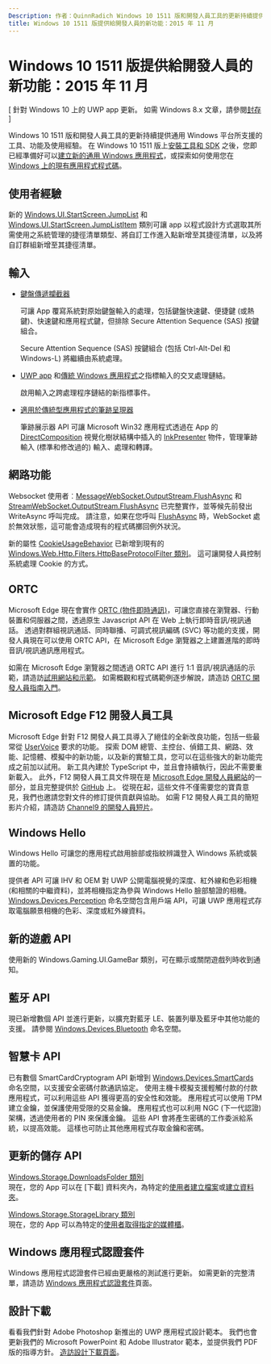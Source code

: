 ```yaml
---
Description: 作者：QuinnRadich Windows 10 1511 版和開發人員工具的更新持續提供通用 Windows 平台所支援的工具、功能及使用經驗。
title: Windows 10 1511 版提供給開發人員的新功能：2015 年 11 月
---
```


# Windows 10 1511 版提供給開發人員的新功能：2015 年 11 月

\[ 針對 Windows 10 上的 UWP app 更新。 如需 Windows 8.x 文章，請參閱[封存](http://go.microsoft.com/fwlink/p/?linkid=619132) \]

Windows 10 1511 版和開發人員工具的更新持續提供通用 Windows 平台所支援的工具、功能及使用經驗。 在 Windows 10 1511 版上[安裝工具和 SDK](https://dev.windows.com/downloads) 之後，您即已經準備好可以[建立新的通用 Windows 應用程式](https://msdn.microsoft.com/library/windows/apps/bg124288)，或探索如何使用您在[Windows 上的現有應用程式程式碼](https://msdn.microsoft.com/library/windows/apps/mt238321)。

## 使用者經驗

新的 <a href="https://msdn.microsoft.com/library/windows/apps/windows.ui.startscreen.aspx">Windows.UI.StartScreen.JumpList</a> 和 <a href="https://msdn.microsoft.com/library/windows/apps/windows.ui.startscreen.aspx">Windows.UI.StartScreen.JumpListItem</a> 類別可讓 app 以程式設計方式選取其所需使用之系統管理的捷徑清單類型、將自訂工作進入點新增至其捷徑清單，以及將自訂群組新增至其捷徑清單。

## 輸入
                                        
* <a href="https://msdn.microsoft.com/library/windows/apps/windows.ui.input.keyboarddeliveryinterceptor.aspx">鍵盤傳遞攔截器</a>
                                        
    可讓 App 覆寫系統對原始鍵盤輸入的處理，包括鍵盤快速鍵、便捷鍵 (或熱鍵)、快速鍵和應用程式鍵，但排除 Secure Attention Sequence (SAS) 按鍵組合。

    Secure Attention Sequence (SAS) 按鍵組合 (包括 Ctrl-Alt-Del 和 Windows-L) 將繼續由系統處理。
                                        
* <a href="https://msdn.microsoft.com/library/windows/apps/windows.ui.core.corewindow.aspx">UWP app</a> 和<a href="https://msdn.microsoft.com/library/windows/desktop/hh454903(v=vs.85).aspx">傳統 Windows 應用程式</a>之指標輸入的交叉處理鏈結。
                                        
    啟用輸入之跨處理程序鏈結的新指標事件。    
                                        
* <a href="https://msdn.microsoft.com/library/windows/desktop/mt622165(v=vs.85).aspx">適用於傳統型應用程式的筆跡呈現器</a>
                                        
    筆跡展示器 API 可讓 Microsoft Win32 應用程式透過在 App 的 <a href="https://msdn.microsoft.com/library/windows/desktop/hh437371(v=vs.85).aspx">DirectComposition</a> 視覺化樹狀結構中插入的 <a href="https://msdn.microsoft.com/library/windows/desktop/windows.ui.input.inking.inkpresenter.aspx">InkPresenter</a> 物件，管理筆跡輸入 (標準和修改過的) 輸入、處理和轉譯。    
                                    
## 網路功能
                                                                        
Websocket 使用者︰<a href="https://msdn.microsoft.com/library/windows/apps/windows.storage.streams.datawriter.flushasync.aspx">MessageWebSocket.OutputStream.FlushAsync</a> 和 <a href="https://msdn.microsoft.com/library/windows/apps/windows.storage.streams.datawriter.flushasync.aspx">StreamWebSocket.OutputStream.FlushAsync</a> 已完整實作，並等候先前發出 WriteAsync 呼叫完成。 請注意，如果在您呼叫 <a href="https://msdn.microsoft.com/library/windows/apps/windows.storage.streams.datawriter.flushasync.aspx">FlushAsync</a> 時，WebSocket 處於無效狀態，這可能會造成現有的程式碼擲回例外狀況。    

新的屬性 <a href="https://msdn.microsoft.com/library/windows/apps/windows.web.http.filters.httpbaseprotocolfilter.aspx">CookieUsageBehavior</a> 已新增到現有的 <a href="https://msdn.microsoft.com/library/windows/apps/windows.web.http.filters.httpbaseprotocolfilter.aspx">Windows.Web.Http.Filters.HttpBaseProtocolFilter 類別</a>。 這可讓開發人員控制系統處理 Cookie 的方式。    
                                    
## ORTC
                                    
Microsoft Edge 現在會實作 <a href="https://msdn.microsoft.com/library/mt433097(v=vs.85).aspx">ORTC (物件即時通訊)</a>，可讓您直接在瀏覽器、行動裝置和伺服器之間，透過原生 Javascript API 在 Web 上執行即時音訊/視訊通話。 透過對群組視訊通話、同時聯播、可調式視訊編碼 (SVC) 等功能的支援，開發人員現在可以使用 ORTC API，在 Microsoft Edge 瀏覽器之上建置進階的即時音訊/視訊通訊應用程式。    

如需在 Microsoft Edge 瀏覽器之間透過 ORTC API 進行 1:1 音訊/視訊通話的示範，請造訪<a href="/microsoft-edge/testdrive/demos/ortcdemo/">試用網站和示範</a>。 如需概觀和程式碼範例逐步解說，請造訪 <a href="https://msdn.microsoft.com/library/mt588497(v=vs.85).aspx">ORTC 開發人員指南入門</a>。
                                        
## Microsoft Edge F12 開發人員工具
                                                                        
Microsoft Edge 針對 F12 開發人員工具導入了絕佳的全新改良功能，包括一些最常從 <a href="https://wpdev.uservoice.com/forums/257854-microsoft-edge-developer">UserVoice</a> 要求的功能。 探索 DOM 總管、主控台、偵錯工具、網路、效能、記憶體、模擬中的新功能，以及新的實驗工具，您可以在這些強大的新功能完成之前加以試用。 新工具內建於 TypeScript 中，並且會持續執行，因此不需要重新載入。 此外，F12 開發人員工具文件現在是 <a href="http://dev.modern.ie/">Microsoft Edge 開發人員網站</a>的一部分，並且完整提供於 <a href="https://github.com/MicrosoftEdge/MicrosoftEdge-Documentation">GitHub</a> 上。 從現在起，這些文件不僅需要您的寶貴意見，我們也邀請您對文件的修訂提供貢獻與協助。 如需 F12 開發人員工具的簡短影片介紹，請造訪 <a href="https://channel9.msdn.com/Blogs/One-Dev-Minute/Microsoft-Edge-F12-tools">Channel9 的開發人員短片</a>。    
                                    
## Windows Hello
                                    
Windows Hello 可讓您的應用程式啟用臉部或指紋辨識登入 Windows 系統或裝置的功能。

提供者 API 可讓 IHV 和 OEM 對 UWP 公開電腦視覺的深度、紅外線和色彩相機 (和相關的中繼資料)，並將相機指定為參與 Windows Hello 臉部驗證的相機。 <a href="http://go.microsoft.com/fwlink/?LinkId=691697">Windows.Devices.Perception</a> 命名空間包含用戶端 API，可讓 UWP 應用程式存取電腦願景相機的色彩、深度或紅外線資料。
                                    
## 新的遊戲 API

使用新的 Windows.Gaming.UI.GameBar 類別，可在顯示或關閉遊戲列時收到通知。    
                            
                                    
## 藍牙 API
                                    
現已新增數個 API 並進行更新，以擴充對藍牙 LE、裝置列舉及藍牙中其他功能的支援。 請參閱 <a href="https://msdn.microsoft.com/library/windows/apps/windows.devices.bluetooth.aspx">Windows.Devices.Bluetooth</a> 命名空間。    
                                   
## 智慧卡 API ## 

已有數個 SmartCardCryptogram API 新增到 <a href="https://msdn.microsoft.com/library/windows/apps/windows.devices.smartcards.aspx">Windows.Devices.SmartCards</a> 命名空間，以支援安全密碼付款通訊協定。 使用主機卡模擬支援輕觸付款的付款應用程式，可以利用這些 API 獲得更高的安全性和效能。 應用程式可以使用 TPM 建立金鑰，並保護使用受限的交易金鑰。 應用程式也可以利用 NGC (下一代認證) 架構，透過使用者的 PIN 來保護金鑰。 這些 API 會將產生密碼的工作委派給系統，以提高效能。 這樣也可防止其他應用程式存取金鑰和密碼。    
                                    
## 更新的儲存 API ## 
    
<a href="https://msdn.microsoft.com/library/windows/apps/windows.storage.downloadsfolder.aspx">Windows.Storage.DownloadsFolder 類別</a><br />
現在，您的 App 可以在 [下載] 資料夾內，為特定的<a href="https://msdn.microsoft.com/library/windows/apps/windows.system.user.aspx">使用者</a><a href="https://msdn.microsoft.com/library/windows/apps/windows.storage.downloadsfolder.createfileforuserasync.aspx">建立檔案</a>或<a href="https://msdn.microsoft.com/library/windows/apps/windows.storage.downloadsfolder.createfolderforuserasync.aspx">建立資料夾</a>。
                                            
<a href="https://msdn.microsoft.com/library/windows/apps/windows.storage.storagelibrary.aspx">Windows.Storage.StorageLibrary 類別</a><br />
現在，您的 App 可以為特定的<a href="https://msdn.microsoft.com/library/windows/apps/windows.system.user.aspx">使用者</a><a href="https://msdn.microsoft.com/library/windows/apps/windows.storage.storagelibrary.getlibraryforuserasync.aspx">取得指定的媒體櫃</a>。
                                    
## Windows 應用程式認證套件 ## 
                                    
Windows 應用程式認證套件已經由更嚴格的測試進行更新。 如需更新的完整清單，請造訪 <a href="/develop/app-certification-kit">Windows 應用程式認證套件</a>頁面。    
                                    
## 設計下載 ## 

看看我們針對 Adobe Photoshop 新推出的 UWP 應用程式設計範本。 我們也會更新我們的 Microsoft PowerPoint 和 Adobe Illustrator 範本，並提供我們 PDF 版的指導方針。 <a href="/design/assets">造訪設計下載頁面</a>。    




<!--HONumber=May16_HO2-->


